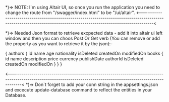 
*)=> NOTE: I`m using Altair UI, so once you run the application you need to change the route from "/swagger/index.html" to be "/ui/altair".
<-----------------------------------------------------------------------------------------------------------------------------------------------------------------<

*)=> Needed Json format to retrieve excpected data - add it into altair ui left window and then you can choos Post Or Get verb (You can remove or add the property as you want to retrieve it by the json):-

{
  authors {
    id
    name
    age
    nationality
    isDeleted
    createdOn
    modifiedOn
    books {
      id
      name
      description
      price
      currency
      publishDate
      authorId
      isDeleted
      createdOn
      modifiedOn
    }
  }
}

<-----------------------------------------------------------------------------------------------------------------------------------------------------------------<
*)=> Don`t forget to add your conn string in the appsettings.json and excecute update-database command to reflect the entities in your Database.
